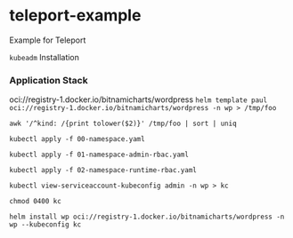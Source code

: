 # teleport-example
Example for Teleport


`kubeadm` Installation

### Application Stack


oci://registry-1.docker.io/bitnamicharts/wordpress
`helm template paul oci://registry-1.docker.io/bitnamicharts/wordpress -n wp > /tmp/foo`

`awk '/^kind: /{print tolower($2)}' /tmp/foo | sort | uniq`

`kubectl apply -f 00-namespace.yaml`

`kubectl apply -f 01-namespace-admin-rbac.yaml`

`kubectl apply -f 02-namespace-runtime-rbac.yaml`

`kubectl view-serviceaccount-kubeconfig admin -n wp > kc`

`chmod 0400 kc`

`helm install wp oci://registry-1.docker.io/bitnamicharts/wordpress -n wp --kubeconfig kc`

